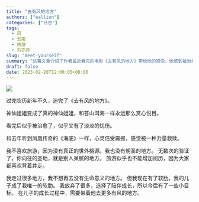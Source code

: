 ```yaml
---
title: "去有风的地方"
authors: ["eallion"]
categories: ["日志"]
tags: 
  - 风
  - 云南
  - 旅游
  - 刘亦菲
slug: "meet-yourself"
summary: "这篇文章介绍了作者最近看完的电影《去有风的地方》带给他的感受。他感到被治愈了，但同时也带来了淡淡的忧伤。文章表达了作者对旅游的看法，认为自己不喜欢旅游，因为很少能找到真正的理想之地。然而，作者现在有了软肋，即他的儿子，因此他决定陪伴儿子成长，带着他去更多有风的地方。"
draft: false
date: 2023-02-28T12:00:05+08:00
---
```


![](/assets/images/posts/2023/02/meetyourself.jpg)

过完农历新年不久，追完了《去有风的地方》。

神仙姐姐变成了真的神仙姐姐，和苍山洱海一样永远那么赏心悦目。

看完后似乎被治愈了，似乎又有了淡淡的忧伤。

和去年听到凤凰传奇的《海底》一样，心灵倍受震撼，感觉被一种力量救赎。

我不喜欢旅游，因为没有真正的世外桃源。我也没有朝圣的地方。
无数次的验证了，你向往的圣地，就是别人呆腻的地方。
旅游似乎也不能增加阅历，因为大家都喜欢背着井走。

我走过很多地方，我不想再去没有生命意义的地方。
但我现在有了软肋。我的儿子成了我唯一的软肋。
我放弃了很多，选择了陪伴成长，所以今后有了一些小目标。
在儿子的成长过程中，需要带着他去更多有风的地方。
